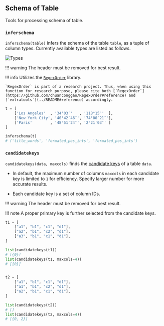 ## Schema of Table

Tools for processing schema of table.

### `inferschema`

`inferschema(table)` infers the schema of the table `table`, as a tuple of column types. Currently available types are listed as follows.

![Types](https://raw.githubusercontent.com/chuanconggao/RegexOrder/master/templates.svg?sanitize=true)

!!! warning
    The header must be removed for best result.

!!! info
    Utilizes the [`RegexOrder`](https://github.com/chuanconggao/RegexOrder) library.

    `RegexOrder` is part of a research project. Thus, when using this function for research purpose, please cite both [`RegexOrder`](https://github.com/chuanconggao/RegexOrder#reference) and [`extratools`](../README#reference) accordingly.

``` python
t = [
    ['Los Angeles'  , '34°03′'   , '118°15′'  ],
    ['New York City', '40°42′46″', '74°00′21″'],
    ['Paris'        , '48°51′24″', '2°21′03″' ]
]

inferschema(t)
# ('title_words', 'formated_pos_ints', 'formated_pos_ints')
```

### `candidatekeys`

`candidatekeys(data, maxcols)` finds the [candidate keys](https://en.wikipedia.org/wiki/Candidate_key) of a table `data`.

- In default, the maximum number of columns `maxcols` in each candidate key is limited to `1` for efficiency. Specify larger number for more accurate results.

- Each candidate key is a set of column IDs.

!!! warning
    The header must be removed for best result.

!!! note
    A proper primary key is further selected from the candidate keys.

``` python
t1 = [
    ["a1", "b1", "c1", "d1"],
    ["a2", "b1", "c2", "d1"],
    ["a3", "b1", "c1", "d1"],
]

list(candidatekeys(t1))
# [{0}]
list(candidatekeys(t1, maxcols=4))
# [{0}]


t2 = [
    ["a1", "b1", "c1", "d1"],
    ["a1", "b1", "c2", "d1"],
    ["a2", "b1", "c1", "d1"],
]

list(candidatekeys(t2))
# []
list(candidatekeys(t2, maxcols=4))
# [{0, 2}]
```

